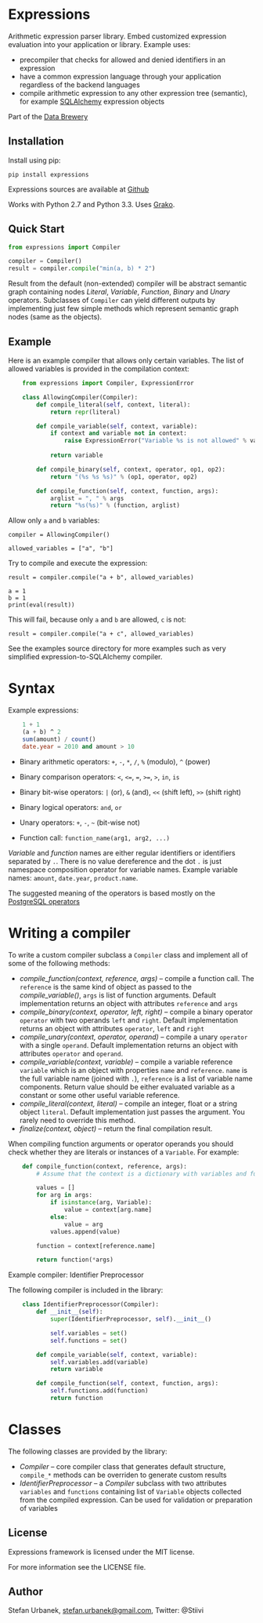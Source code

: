 Expressions
===========

Arithmetic expression parser library.  Embed customized expression evaluation
into your application or library. Example uses:

* precompiler that checks for allowed and denied identifiers in an expression
* have a common expression language through your application regardless of the
  backend languages
* compile arithmetic expression to any other expression tree (semantic), for
  example [SQLAlchemy](http://docs.sqlalchemy.org/en/rel_0_7/core/expression_api.html) expression objects


Part of the [Data Brewery](http://databrewery.org)

Installation
------------

Install using pip:

    pip install expressions

Expressions sources are available at [Github](https://github.com/DataBrewery/expressions)

Works with Python 2.7 and Python 3.3. Uses [Grako](https://bitbucket.org/apalala/grako).

Quick Start
-----------

```python
from expressions import Compiler

compiler = Compiler()
result = compiler.compile("min(a, b) * 2")
```

Result from the default (non-extended) compiler will be abstract semantic
graph containing nodes *Literal*, *Variable*, *Function*, *Binary* and *Unary*
operators. Subclasses of `Compiler` can yield different outputs by
implementing just few simple methods which represent semantic graph nodes
(same as the objects).

Example
-------

Here is an example compiler that allows only certain variables. The list of
allowed variables is provided in the compilation context:

```python
    from expressions import Compiler, ExpressionError

    class AllowingCompiler(Compiler):
        def compile_literal(self, context, literal):
            return repr(literal)

        def compile_variable(self, context, variable):
            if context and variable not in context:
                raise ExpressionError("Variable %s is not allowed" % variable)
 
            return variable

        def compile_binary(self, context, operator, op1, op2):
            return "(%s %s %s)" % (op1, operator, op2)

        def compile_function(self, context, function, args):
            arglist = ", " % args
            return "%s(%s)" % (function, arglist)
```

Allow only `a` and `b` variables:

    compiler = AllowingCompiler()

    allowed_variables = ["a", "b"]

Try to compile and execute the expression:

    result = compiler.compile("a + b", allowed_variables)

    a = 1
    b = 1
    print(eval(result))

This will fail, because only `a` and `b` are allowed, `c` is not:

    result = compiler.compile("a + c", allowed_variables)


See the examples source directory for more examples such as very simplified
expression-to-SQLAlchemy compiler.

Syntax
======

Example expressions:

```sql
    1 + 1
    (a + b) ^ 2
    sum(amount) / count()
    date.year = 2010 and amount > 10
```

* Binary arithmetic operators: `+`, `-`, `*`, `/`, `%` (modulo), `^` (power)
* Binary comparison operators: `<`, `<=`, `=`, `>=`, `>`, `in`, `is`
* Binary bit-wise operators: `|` (or), `&` (and), `<<` (shift left), `>>` (shift right)
* Binary logical operators: `and`, `or`
* Unary operators: `+`, `-`, `~` (bit-wise not)

* Function call: `function_name(arg1, arg2, ...)`

*Variable* and *function* names are either regular identifiers or identifiers
separated by `.`. There is no value dereference and the dot `.` is just
namespace composition operator for variable names. Example variable names:
`amount`, `date.year`, `product.name`.

The suggested meaning of the operators is based mostly on the
[PostgreSQL operators](http://www.postgresql.org/docs/9.0/static/functions.html)

Writing a compiler
==================

To write a custom compiler subclass a `Compiler` class and implement all of
some of the following methods:

* *compile_function(context, reference, args)* – compile a function call. The
  `reference` is the same kind of object as passed to the
  *compile_variable()*, `args` is list of function arguments. Default
  implementation returns an object with attributes `reference` and `args`
* *compile_binary(context, operator, left, right)* – compile a binary
  operator `operator` with two operands `left` and `right`. Default
  implementation returns an object with attributes `operator`, `left` and `right`
* *compile_unary(context, operator, operand)* – compile a unary `operator` with
  a single `operand`. Default implementation returns an object with attributes
  `operator` and `operand`.
* *compile_variable(context, variable)* – compile a variable reference
  `variable` which is an object with properties `name` and `reference`. `name`
  is the full variable name (joined with `.`), `reference` is a list of
  variable name components. Return value should be either evaluated variable
  as a constant or some other useful variable reference.
* *compile_literal(context, literal)* – compile an integer, float or a string
  object `literal`. Default implementation just passes the argument. You
  rarely need to override this method.
* *finalize(context, object)* – return the final compilation result.


When compiling function arguments or operator operands you should check
whether they are literals or instances of a `Variable`. For example:

```python
    def compile_function(context, reference, args):
        # Assume that the context is a dictionary with variables and functions

        values = []
        for arg in args:
            if isinstance(arg, Variable):
                value = context[arg.name]
            else:
                value = arg
            values.append(value)

        function = context[reference.name]

        return function(*args)
```

Example compiler: Identifier Preprocessor

The following compiler is included in the library:

```python
    class IdentifierPreprocessor(Compiler):
        def __init__(self):
            super(IdentifierPreprocessor, self).__init__()

            self.variables = set()
            self.functions = set()

        def compile_variable(self, context, variable):
            self.variables.add(variable)
            return variable

        def compile_function(self, context, function, args):
            self.functions.add(function)
            return function
```

Classes
=======

The following classes are provided by the library:

* *Compiler* – core compiler class that generates default structure,
  `compile_*` methods can be overriden to generate custom results
* *IdentifierPreprocessor* – a *Compiler* subclass with two attributes
  `variables` and `functions` containing list of `Variable` objects collected
  from the compiled expression. Can be used for validation or preparation of
  variables


License
-------

Expressions framework is licensed under the MIT license.

For more information see the LICENSE file.


Author
------

Stefan Urbanek, stefan.urbanek@gmail.com, Twitter: @Stiivi


